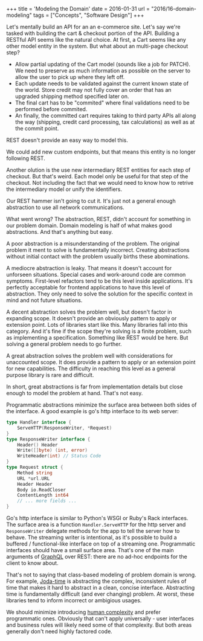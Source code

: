 +++
title = 'Modeling the Domain'
date = 2016-01-31
url = "2016/16-domain-modeling"
tags = ["Concepts", "Software Design"]
+++

Let's mentally build an API for an an e-commerce site. Let's say we're tasked
with building the cart & checkout portion of the API. Building a RESTful API
seems like the natural choice. At first, a Cart seems like any other model
entity in the system. But what about an multi-page checkout step?

- Allow partial updating of the Cart model (sounds like a job for PATCH). We
  need to preserve as much information as possible on the server to allow the
  user to pick up where they left off.
- Each update needs to be validated against the current known state of the
  world. Store credit may not fully cover an order that has an upgraded shipping
  method specified later on.
- The final cart has to be "commited" where final validations need to be
  performed before commited.
- An finally, the committed cart requires taking to third party APIs all along
  the way (shipping, credit card processing, tax calculations) as well as at the
  commit point.

REST doesn't provide an easy way to model this.

We could add new custom endpoints, but that means this entity is no longer
following REST.

Another olution is the use new intermediary REST entities for each step of
checkout. But that's weird. Each model only be useful for that step of the
checkout. Not including the fact that we would need to know how to retrive the
intermediary model or unify the identifiers.

Our REST hammer isn't going to cut it. It's just not a general enough
abstraction to use all network communications.

What went wrong? The abstraction, REST, didn't account for something in our
problem domain. Domain modeling is half of what makes good abstractions. And
that's anything but easy.

A poor abstraction is a misunderstanding of the problem. The original problem it
ment to solve is fundamentally incorrect. Creating abstractions without initial
contact with the problem usually births these abominations.

A mediocre abstraction is leaky. That means it doesn't account for unforseen
situations. Special cases and work-around code are common symptoms. First-level
refactors tend to be this level inside applications. It's perfectly acceptable
for frontend applications to have this level of abstraction. They only need to
solve the solution for the specific context in mind and not future situations.

A decent abstraction solves the problem well, but doesn't factor in expanding
scope. It doesn't provide an obviously pattern to apply or extension point. Lots
of libraries start like this. Many libraries fall into this category. And it's
fine if the scope they're solving is a finite problem, such as implementing a
specification. Something like REST would be here. But solving a general problem
needs to go further.

A great abstraction solves the problem well with considerations for unaccounted
scope. It does provide a pattern to apply or an extension point for new
capabilities. The difficulty in reaching this level as a general purpose library
is rare and difficult.

In short, great abstractions is far from implementation details but close enough
to model the problem at hand. That's not easy.

Programmatic abstractions minimize the surface area between both sides of the
interface. A good example is go's http interface to its web server:

```go
type Handler interface {
    ServeHTTP(ResponseWriter, *Request)
}
type ResponseWriter interface {
    Header() Header
    Write([]byte) (int, error)
    WriteHeader(int) // Status Code
}
type Request struct {
    Method string
    URL *url.URL
    Header Header
    Body io.ReadCloser
    ContentLength int64
    // ... more fields ...
}
```

Go's http interface is similar to Python's WSGI or Ruby's Rack interfaces. The
surface area is a function `Handler.ServeHTTP` for the http server and
`ResponseWriter` delegate methods for the app to tell the server how to behave.
The streaming writer is intentional, as it's possible to build a buffered /
functional-like interface on top of a streaming one. Programmatic interfaces
should have a small surface area. That's one of the main arguments of
[GraphQL](http://graphql.org/) over REST: there are no ad-hoc endpoints for the
client to know about.

That's not to saying that class-based modeling of problem domain is wrong. For
example, [Joda-time]() is abstracting the complex, inconsistent rules of time
that makes it hard to abstract in a clean, concise interface. Abstracting time
is fundamentally difficult (and ever changing) problem. At worst, these
libraries tend to inform incorrect or ambigious usages.

We should minimize introducing
[human complexity](https://www.youtube.com/watch?v=l3nPJ-yK-LU) and prefer
programmatic ones. Obviously that can't apply universally - user interfaces and
business rules will likely need some of that complexity. But both areas
generally don't need highly factored code.
